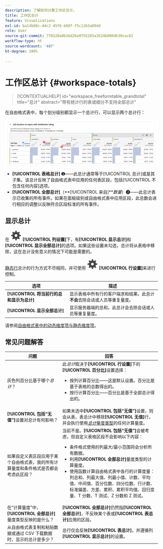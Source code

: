```yaml
---
description: 了解如何计算工作区总计。
title: 工作区总计
feature: Visualizations
exl-id: ba14b88c-44c2-45f6-b68f-f5c1263a89dd
role: User
source-git-commit: 770320a0b16d26e0755203a3524b000db30cac82
workflow-type: ht
source-wordcount: '487'
ht-degree: 100%

---
```


# 工作区总计 {#workspace-totals}

<!-- markdownlint-disable MD034 -->

>[!CONTEXTUALHELP]
>id="workspace_freeformtable_grandtotal"
>title="总计"
>abstract="带有统计行的表或细分不支持全部总计"

<!-- markdownlint-enable MD034 -->


在自由格式表中，每个划分级别都显示一个总计行，可以显示两个总计行：

![自由格式表，其中突出显示全部总计和表格总计。](assets/total-row.png)

* **[!UICONTROL 表格总计]** ➊——此总计通常等于[!UICONTROL 总计]或是其子集。该总计反映了自由格式表中应用的任何表区段，包括[!UICONTROL 不包含任何内容]选项。
* **[!UICONTROL 全部总计]**（**[!UICONTROL 来自]***数量*）➋——此总计表示已收集的所有事件。如果在面板级别或自由格式表中应用区段，此总数会进行相应的调整以反映符合区段标准的所有事件。




## 显示总计

在 ![设置](/help/assets/icons/Setting.svg) **[!UICONTROL 列设置]**&#x200B;下，有&#x200B;**[!UICONTROL 显示总计]**&#x200B;和&#x200B;**[!UICONTROL 显示全部总计]**&#x200B;的选项。如果这些设置未勾选，总计将从表格中移除，这在总计没有意义的情况下可能是需要的。


[静态行](/help/analysis-workspace/visualizations/freeform-table/column-row-settings/manual-vs-dynamic-rows.md)总计的行为方式不尽相同，并可使用 ![设置](/help/assets/icons/Setting.svg) **[!UICONTROL 行设置]**&#x200B;来进行控制。

| 选项 | 描述 |
|---|---|
| **[!UICONTROL 将当前行的总和显示为总计]** | 显示表格中所有行的客户端求和结果。此总计&#x200B;**不会**&#x200B;去除会话或人员等重复量度。 |
| **[!UICONTROL 显示全部总计]** | 显示服务器端的总和。此总计会去除会话或人员等重复量度。 |

请参阅[自由格式表中的动态维度项与静态维度项](column-row-settings/manual-vs-dynamic-rows.md)。


## 常见问题解答

| 问题 | 回答 |
|---|---|
| 灰色列百分比基于哪个&#x200B;*总计*？ | 此&#x200B;*总计*&#x200B;取决于&#x200B;**[!UICONTROL 行设置]**&#x200B;下的&#x200B;**[!UICONTROL 百分比]**&#x200B;设置选择：<ul><li>按列计算百分比——这是默认设置。百分比是基于表格的总数得出的。</li><li>按行计算百分比——百分比是基于全部总计得出的。</li></ul> |
| **[!UICONTROL 包括“无值”]**&#x200B;设置对总计有何影响？ | 如果未选中&#x200B;**[!UICONTROL 包括“无值”]**&#x200B;设置，则会从表、表总计中移除&#x200B;**[!UICONTROL 无值]**&#x200B;行，并会执行使用&#x200B;[*总计*&#x200B;量度类型](/help/components/calc-metrics/cm-workflow/m-metric-type-alloc.md)的任何计算量度。 |
| 如果自定义表区段应用于某个自由格式表，我的所有计算量度和条件格式是否都会考虑此区段？ | 当前不是。**[!UICONTROL 包括“无值”]**&#x200B;会被考虑，但自定义表格区段不会影响以下内容：<ul><li>条件格式使用的列最大/最小范围将会分析所有数据。</li><li>利用&#x200B;**[!UICONTROL 全部总计]**&#x200B;量度类型的计算量度。</li><li>使用函数计算自由格式表中各行的计算度量：列总和、列最大值、列最小值、计数、平均值、中间值、百分位数、四分位数、行计数、标准偏差、方差、累积、累积平均值、回归变量、T 分数、T 测试、Z 分数和 Z 测试。</li></ul> |
| 在“计算量度”中，**[!UICONTROL 全部总计]**&#x200B;量度类型反映的是什么？ | **[!UICONTROL 全部总计]**&#x200B;仍然指&#x200B;**[!UICONTROL 全部总计]**，不反映某个表或&#x200B;**[!UICONTROL 表总计]**&#x200B;应用的区段。 |
| 从自由格式表复制和粘贴数据或通过 CSV 下载数据时，显示的总计是多少？ | 总行仅会反映&#x200B;**[!UICONTROL 表总计]**，并遵循列&#x200B;**[!UICONTROL 显示总计]**&#x200B;的设置。 |
